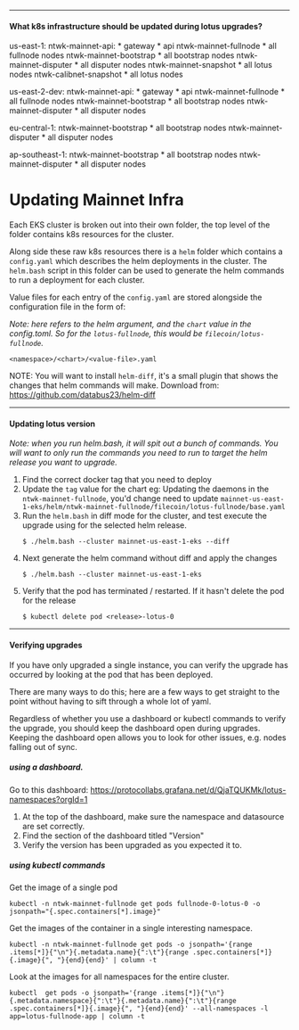 ------------------------------------

#### What k8s infrastructure should be updated during lotus upgrades?

us-east-1:
	ntwk-mainnet-api:
		* gateway
		* api
	ntwk-mainnet-fullnode
		* all fullnode nodes
	ntwk-mainnet-bootstrap
		* all bootstrap nodes
	ntwk-mainnet-disputer
		* all disputer nodes
	ntwk-mainnet-snapshot
		* all lotus nodes
	ntwk-calibnet-snapshot
		* all lotus nodes

us-east-2-dev:
	ntwk-mainnet-api:
		* gateway
		* api
	ntwk-mainnet-fullnode
		* all fullnode nodes
	ntwk-mainnet-bootstrap
		* all bootstrap nodes
	ntwk-mainnet-disputer
		* all disputer nodes

eu-central-1:
	ntwk-mainnet-bootstrap
		* all bootstrap nodes
	ntwk-mainnet-disputer
		* all disputer nodes

ap-southeast-1:
	ntwk-mainnet-bootstrap
		* all bootstrap nodes
	ntwk-mainnet-disputer
		* all disputer nodes


# Updating Mainnet Infra

Each EKS cluster is broken out into their own folder, the top level of the folder contains k8s resources for the cluster.

Along side these raw k8s resources there is a `helm` folder which contains a `config.yaml` which describes the helm deployments
in the cluster. The `helm.bash` script in this folder can be used to generate the helm commands to run a deployment for each
cluster.

Value files for each entry of the `config.yaml` are stored alongside the configuration file in the form of:

_Note: <chart> here refers to the helm argument, and the `chart` value in the config.toml. So for the `lotus-fullnode`, this
would be `filecoin/lotus-fullnode`._

```
<namespace>/<chart>/<value-file>.yaml
```

NOTE: You will want to install `helm-diff`, it's a small plugin that shows the changes that helm commands will make.
Download from: https://github.com/databus23/helm-diff

-----------------------------------

#### Updating lotus version

_Note: when you run helm.bash, it will spit out a bunch of commands. You will want to only run the commands you need to
run to target the helm release you want to upgrade._

1. Find the correct docker tag that you need to deploy
2. Update the `tag` value for the chart
   eg: Updating the daemons in the `ntwk-mainnet-fullnode`, you'd change need to update
   `mainnet-us-east-1-eks/helm/ntwk-mainnet-fullnode/filecoin/lotus-fullnode/base.yaml`
3. Run the `helm.bash` in diff mode for the cluster, and test execute the upgrade using for the selected helm release.
   ```
   $ ./helm.bash --cluster mainnet-us-east-1-eks --diff
   ```
4. Next generate the helm command without diff and apply the changes
   ```
   $ ./helm.bash --cluster mainnet-us-east-1-eks
   ```
5. Verify that the pod has terminated / restarted. If it hasn't delete the pod for the release
   ```
   $ kubectl delete pod <release>-lotus-0
   ```

------------------------------------

#### Verifying upgrades

If you have only upgraded a single instance, you can verify the upgrade has occurred by looking at the pod that has been deployed.

There are many ways to do this; here are a few ways to get straight to the point without having to sift through a whole lot of yaml.

<p class=callout info>
Regardless of whether you use a dashboard or kubectl commands to verify the upgrade, you should keep the dashboard open during upgrades.
Keeping the dashboard open allows you to look for other issues, e.g. nodes falling out of sync.
</p>

##### using a dashboard.

Go to this dashboard: https://protocollabs.grafana.net/d/QjaTQUKMk/lotus-namespaces?orgId=1

1. At the top of the dashboard, make sure the namespace and datasource are set correctly.
2. Find the section of the dashboard titled "Version"
3. Verify the version has been upgraded as you expected it to.


##### using kubectl commands 

Get the image of a single pod

```
kubectl -n ntwk-mainnet-fullnode get pods fullnode-0-lotus-0 -o jsonpath="{.spec.containers[*].image}"
```

Get the images of the container in a single interesting namespace.

```
kubectl -n ntwk-mainnet-fullnode get pods -o jsonpath='{range .items[*]}{"\n"}{.metadata.name}{":\t"}{range .spec.containers[*]}{.image}{", "}{end}{end}' | column -t
```

Look at the images for all namespaces for the entire cluster.

```
kubectl  get pods -o jsonpath='{range .items[*]}{"\n"}{.metadata.namespace}{":\t"}{.metadata.name}{":\t"}{range .spec.containers[*]}{.image}{", "}{end}{end}' --all-namespaces -l app=lotus-fullnode-app | column -t
```


